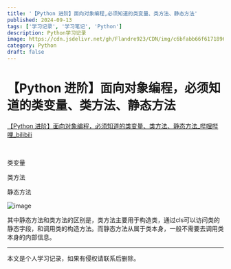 ```yaml
---
title: '【Python 进阶】面向对象编程,必须知道的类变量、类方法、静态方法'
published: 2024-09-13
tags: ['学习记录', '学习笔记', 'Python']
description: Python学习记录
image: https://cdn.jsdelivr.net/gh/Flandre923/CDN/img/c6bfabb66f6171896c73cdaaf77001637601fe4342a4df30562199802bee7690.jpg
category: Python
draft: false
---
```



# 【Python 进阶】面向对象编程，必须知道的类变量、类方法、静态方法

[【Python 进阶】面向对象编程，必须知道的类变量、类方法、静态方法_哔哩哔哩_bilibili](https://www.bilibili.com/video/BV11K4y1z7wV/?spm_id_from=333.788&vd_source=f5ab73e8b88cb4cb94d904126cdfeb27)

‍

类变量

类方法

静态方法

​![image](https://cdn.jsdelivr.net/gh/Flandre923/CDN/img/60883afd52f68bee391570cf4d77111bf3562bd209acad75c2e334d8ba0883b4.png)​

其中静态方法和类方法的区别是，类方法主要用于构造类，通过cls可以访问类的静态字段，和调用类的构造方法。而静态方法从属于类本身，一般不需要去调用类本身的内部信息。

---
本文是个人学习记录，如果有侵权请联系后删除。
